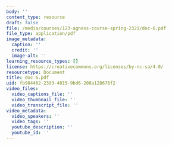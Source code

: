 ```yaml
---
body: ''
content_type: resource
draft: false
file: /media/courses/123-agness-course-spring-2321/doc-6.pdf
file_type: application/pdf
image_metadata:
  caption: ''
  credit: ''
  image-alt: ''
learning_resource_types: []
license: https://creativecommons.org/licenses/by-nc-sa/4.0/
resourcetype: Document
title: doc 6.pdf
uid: fb984462-2393-4015-9bd6-208a128676f2
video_files:
  video_captions_file: ''
  video_thumbnail_file: ''
  video_transcript_file: ''
video_metadata:
  video_speakers: ''
  video_tags: ''
  youtube_description: ''
  youtube_id: ''
---
```

